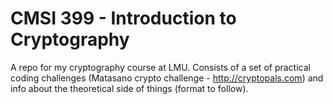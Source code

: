 CMSI 399 - Introduction to Cryptography
================

A repo for my cryptography course at LMU. Consists of a set of practical coding challenges (Matasano crypto challenge - http://cryptopals.com) and info about the theoretical side of things (format to follow).
